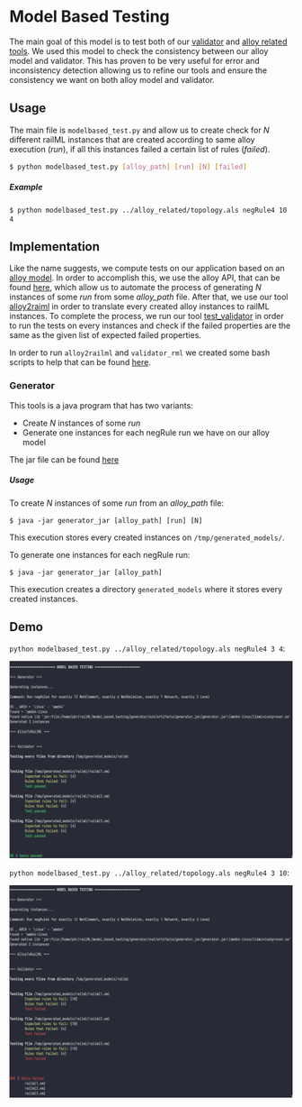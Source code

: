 # Model Based Testing


The main goal of this model is to test both of our [validator](https://github.com/pedrordgs/RailML-Utilities/tree/master/validator) and [alloy related tools](https://github.com/pedrordgs/RailML-Utilities/tree/master/alloy_related). We used this model to check the consistency between our alloy model and validator. This has proven to be very useful for error and inconsistency detection allowing us to refine our tools and ensure the consistency we want on both alloy model and validator.

## Usage

The main file is `modelbased_test.py` and allow us to create check for *N* different railML instances that are created according to same alloy execution (*run*), if all this instances failed a certain list of rules (*failed*).

```bash
$ python modelbased_test.py [alloy_path] [run] [N] [failed]
```

##### Example

```
$ python modelbased_test.py ../alloy_related/topology.als negRule4 10 4
```

## Implementation

Like the name suggests, we compute tests on our application based on an [alloy model](https://github.com/pedrordgs/RailML-Utilities/blob/master/alloy_related/topology.als). In order to accomplish this, we use the alloy API, that can be found [here](https://alloytools.org/documentation/alloy-api/index.html), which allow us to automate the process of generating *N* instances of some *run* from some *alloy_path* file. After that, we use our tool [alloy2raiml](https://github.com/pedrordgs/RailML-Utilities/tree/master/alloy_related/alloyToRailML) in order to translate every created alloy instances to railML instances. To complete the process, we run our tool [test_validator](https://github.com/pedrordgs/RailML-Utilities/blob/master/validator/test_validator.py) in order to run the tests on every instances and check if the failed properties are the same as the given list of expected failed properties.

In order to run `alloy2railml` and `validator_rml` we created some bash scripts to help that can be found [here](https://github.com/pedrordgs/RailML-Utilities/tree/master/model_based_testing/helpers).

### Generator

This tools is a java program that has two variants:
* Create *N* instances of some *run*
* Generate one instances for each negRule run we have on our alloy model

The jar file can be found [here](https://github.com/pedrordgs/RailML-Utilities/tree/master/model_based_testing/generator/out/artifacts/generator_jar)

##### Usage

To create *N* instances of some *run* from an *alloy_path* file:

```
$ java -jar generator_jar [alloy_path] [run] [N]
```

This execution stores every created instances on `/tmp/generated_models/`.

To generate one instances for each negRule run:

```
$ java -jar generator_jar [alloy_path]
```

This execution creates a directory `generated_models` where it stores every created instances.


## Demo

`python modelbased_test.py ../alloy_related/topology.als negRule4 3 4`:

![All tests passed.](demo/passed.png "All tests passed.")

`python modelbased_test.py ../alloy_related/topology.als negRule4 3 10`:

![All tests failed.](demo/failed.png "All tests failed.")
